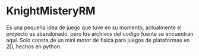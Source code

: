 # KnightMisteryRM
Es una pequeña idea de juego que tuve en su momento, actualmente el proyecto es abandonado, pero los archivos del codigo fuente se encuentran aquí.
Solo consta de un mini motor de fisica para juegos de plataformas en 2D, hechos en python.
